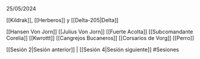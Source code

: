 25/05/2024

[[Kildrak]], [[Herberos]] y [[Delta-205|Delta]] 

[[Hansen Von Jorn]]
[[Julius Von Jorn]]
[[Fuerte Acolta]]
[[Subcomandante Corelia]]
[[Kwrottt]]
[[Cangrejos Bucaneros]]
[[Corsarios de Vorg]]
[[Perro]]


[[Sesión 2|Sesión anterior]] | [[Sesión 4|Sesión siguiente]]
#Sesiones